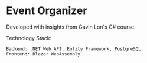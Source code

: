 # Event Organizer
Developed with insights from Gavin Lon's C# course.

Technology Stack:

    Backend: .NET Web API, Entity Framework, PostgreSQL
    Frontend: Blazor WebAssembly
